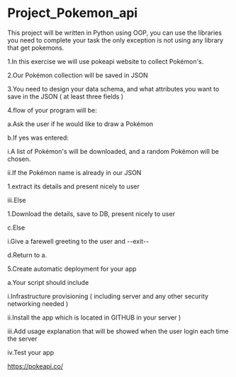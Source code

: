 # Project_Pokemon_api

This project will be written in Python using OOP, 
you can use the libraries you need to complete your task the only exception is not using any library that get pokemons.

1.In this exercise we will use pokeapi website to collect Pokémon's.

2.Our Pokémon collection will be saved in JSON

3.You need to design your data schema, and what attributes you want to save in the JSON ( at least three fields )

4.flow of your program will be:

a.Ask the user if he would like to draw a Pokémon

b.If yes was entered:

i.A list of Pokémon's will be downloaded, and a random Pokémon will be chosen.

ii.If the Pokémon name is already in our JSON

1.extract its details and present nicely to user

iii.Else

1.Download the details, save to DB, present nicely to user

c.Else

i.Give a farewell greeting to the user and --exit--

d.Return to a.

5.Create automatic deployment for your app

a.Your script should include

i.Infrastructure provisioning ( including server and any other security networking needed )

ii.Install the app which is located in GITHUB in your server )

iii.Add usage explanation that will be showed when the user login each time the server

iv.Test your app

https://pokeapi.co/
